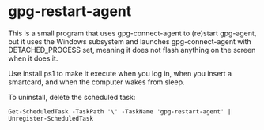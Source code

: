 # gpg-restart-agent

This is a small program that uses gpg-connect-agent to (re)start gpg-agent, but it uses the Windows subsystem and launches gpg-connect-agent with DETACHED_PROCESS set, meaning it does not flash anything on the screen when it does it.

Use install.ps1 to make it execute when you log in, when you insert a smartcard, and when the computer wakes from sleep.

To uninstall, delete the scheduled task:

    Get-ScheduledTask -TaskPath '\' -TaskName 'gpg-restart-agent' | Unregister-ScheduledTask
